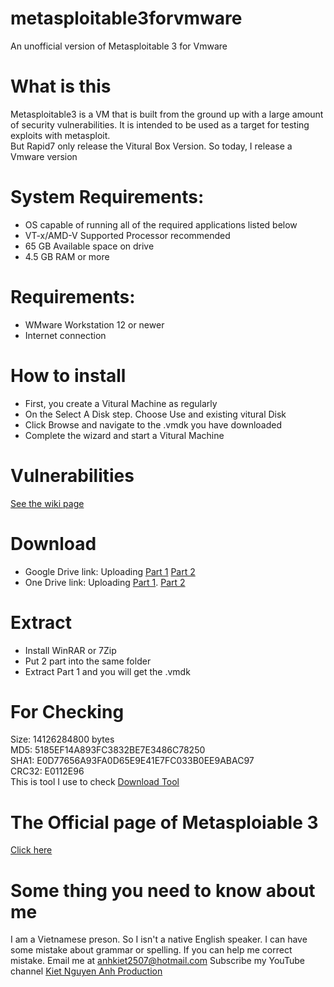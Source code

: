 # metasploitable3forvmware
An unofficial version of Metasploitable 3 for Vmware
# What is this
Metasploitable3 is a VM that is built from the ground up with a large amount of security vulnerabilities. It is intended to be used as a target for testing exploits with metasploit.
<br>
But Rapid7 only release the Vitural Box Version. So today, I release a Vmware version
# System Requirements:
- OS capable of running all of the required applications listed below
- VT-x/AMD-V Supported Processor recommended
- 65 GB Available space on drive
- 4.5 GB RAM or more
# Requirements:
- WMware Workstation 12 or newer
- Internet connection
# How to install
- First, you create a Vitural Machine as regularly
- On the Select A Disk step. Choose Use and existing vitural Disk
- Click Browse and navigate to the .vmdk you have downloaded
- Complete the wizard and start a Vitural Machine
# Vulnerabilities
<a href="https://github.com/rapid7/metasploitable3/wiki/Vulnerabilities">See the wiki page</a>
# Download
- Google Drive link: Uploading
<a href="">Part 1</a>
<a href="">Part 2</a>
- One Drive link: Uploading
<a href="">Part 1</a>.
<a href="">Part 2</a>
# Extract
- Install WinRAR or 7Zip
- Put 2 part into the same folder
- Extract Part 1 and you will get the .vmdk
# For Checking
Size: 14126284800 bytes
<br>
MD5: 5185EF14A893FC3832BE7E3486C78250
<br>
SHA1: E0D77656A93FA0D65E9E41E7FC033B0EE9ABAC97
<br>
CRC32: E0112E96
<br>
This is tool I use to check
<a href="">Download Tool</a>
# The Official page of Metasploiable 3
<a href="https://github.com/rapid7/metasploitable3">Click here</a>
# Some thing you need to know about me
I am a Vietnamese preson. So I isn't a native English speaker. I can have some mistake about grammar or spelling.
If you can help me correct mistake. Email me at anhkiet2507@hotmail.com
Subscribe my YouTube channel <a href="https://www.youtube.com/c/KietNguyenAnhProduction"> Kiet Nguyen Anh Production </a>

